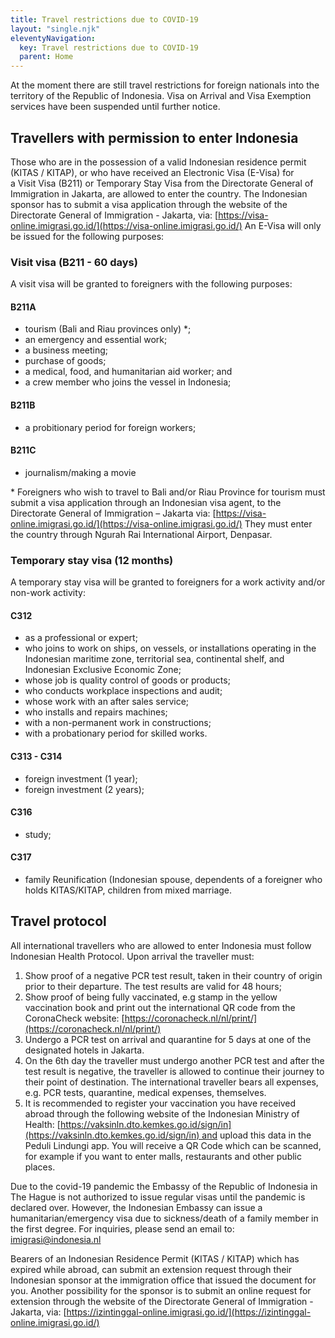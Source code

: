 ```yaml
---
title: Travel restrictions due to COVID-19
layout: "single.njk"
eleventyNavigation:
  key: Travel restrictions due to COVID-19
  parent: Home
---
```


At the moment there are still travel restrictions for foreign nationals into
the territory of the Republic of Indonesia. Visa on Arrival and Visa Exemption
services have been suspended until further notice.

## Travellers with permission to enter Indonesia

Those who are in the possession of a valid Indonesian residence permit (KITAS /
KITAP), or who have received an Electronic Visa (E-Visa) for a Visit Visa
(B211) or Temporary Stay Visa from the Directorate General of Immigration in
Jakarta, are allowed to enter the country. The Indonesian sponsor has to submit
a visa application through the website of the Directorate General of
Immigration - Jakarta, via: [https://visa-online.imigrasi.go.id/](https://visa-online.imigrasi.go.id/) An E-Visa will
only be issued for the following purposes:

### Visit visa (B211 - 60 days)

A visit visa will be granted to foreigners with the following purposes:

#### B211A

- tourism (Bali and Riau provinces only) \*;
- an emergency and essential work;
- a business meeting;
- purchase of goods;
- a medical, food, and humanitarian aid worker; and
- a crew member who joins the vessel in Indonesia;

#### B211B

- a probitionary period for foreign workers;

#### B211C

- journalism/making a movie

\* Foreigners who wish to travel to Bali and/or Riau Province for tourism must
submit a visa application through an Indonesian visa agent, to the Directorate
General of Immigration – Jakarta via:
[https://visa-online.imigrasi.go.id/](https://visa-online.imigrasi.go.id/) They
must enter the country through Ngurah Rai International Airport, Denpasar.

### Temporary stay visa (12 months)

A temporary stay visa will be granted to foreigners for a work
activity and/or non-work activity:

#### C312

- as a professional or expert;
- who joins to work on ships, on vessels, or installations operating in the Indonesian maritime zone, territorial sea, continental shelf, and Indonesian Exclusive Economic Zone;
- whose job is quality control of goods or products;
- who conducts workplace inspections and audit;
- whose work with an after sales service;
- who installs and repairs machines;
- with a non-permanent work in constructions;
- with a probationary period for skilled works.

#### C313 - C314

- foreign investment (1 year);
- foreign investment (2 years);

#### C316

- study;

#### C317

- family Reunification (Indonesian spouse, dependents of a foreigner who holds KITAS/KITAP, children from mixed marriage.

## Travel protocol

All international travellers who are allowed to enter Indonesia must follow Indonesian Health Protocol. Upon arrival the traveller must:

1. Show proof of a negative PCR test result, taken in their country of origin prior to their departure. The test results are valid for 48 hours;
2. Show proof of being fully vaccinated, e.g stamp in the yellow vaccination book and print out the international QR code from the CoronaCheck website: [https://coronacheck.nl/nl/print/](https://coronacheck.nl/nl/print/)
3. Undergo a PCR test on arrival and quarantine for 5 days at one of the designated hotels in Jakarta.
4. On the 6th day the traveller must undergo another PCR test and after the test result is negative, the traveller is allowed to continue their journey to their point of destination. The international traveller bears all expenses, e.g. PCR tests, quarantine, medical expenses, themselves.
5. It is recommended to register your vaccination you have received abroad through the following website of the Indonesian Ministry of Health: [https://vaksinln.dto.kemkes.go.id/sign/in](https://vaksinln.dto.kemkes.go.id/sign/in) and upload this data in the Peduli Lindungi app. You will receive a QR Code which can be scanned, for example if you want to enter malls, restaurants and other public places.

Due to the covid-19 pandemic the Embassy of the Republic of Indonesia in The Hague is not authorized to issue regular visas until the pandemic is declared over. However, the Indonesian Embassy can issue a humanitarian/emergency visa due to sickness/death of a family member in the first degree. For inquiries, please send an email to: imigrasi@indonesia.nl

Bearers of an Indonesian Residence Permit (KITAS / KITAP) which has expired while abroad, can submit an extension request through their Indonesian sponsor at the immigration office that issued the document for you. Another possibility for the sponsor is to submit an online request for extension through the website of the Directorate General of Immigration - Jakarta, via: [https://izintinggal-online.imigrasi.go.id/](https://izintinggal-online.imigrasi.go.id/)
